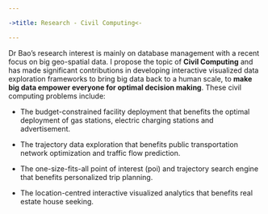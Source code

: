 ```yaml
---

->title: Research - Civil Computing<-

---
```



Dr Bao’s research interest is mainly on database management with a recent focus on big geo-spatial data. I propose the topic of **Civil Computing** and has made significant contributions in developing interactive visualized data exploration frameworks to bring big data back to a human scale, to **make big data empower everyone for optimal decision making**. These civil computing problems include:

- The budget-constrained facility deployment that benefits the optimal deployment of gas stations, electric charging stations and advertisement.

- The trajectory data exploration that benefits public transportation network optimization and traffic flow prediction.

- The one-size-fits-all point of interest (poi) and trajectory search engine that benefits personalized trip planning.

- The location-centred interactive visualized analytics that benefits real estate house seeking.